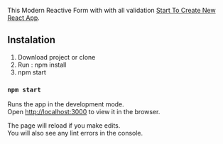 This Modern Reactive Form with with all validation [Start To Create New React App](https://github.com/facebook/create-react-app).


## Instalation

1. Download project or clone
2. Run : npm install
3. npm start 

### `npm start`

Runs the app in the development mode.<br />
Open [http://localhost:3000](http://localhost:3000) to view it in the browser.

The page will reload if you make edits.<br />
You will also see any lint errors in the console.
